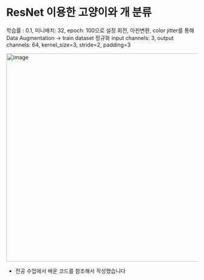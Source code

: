 # ResNet 이용한 고양이와 개 분류

학습률 : 0.1, 미니배치: 32, epoch: 100으로 설정
회전, 아핀변환, color jitter를 통해 Data Augmentation -> train dataset 정규화
input channels: 3, output channels: 64, kernel_size=3, stride=2, padding=3


<img width="550" alt="image" src="https://github.com/koreaoaz/OAZ_Computer_Vision_2023/assets/108310627/1061be18-8e24-459a-a36e-e7abe06b74fa">


* 전공 수업에서 배운 코드를 참조해서 작성했습니다 
